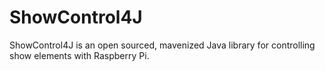 # ShowControl4J
ShowControl4J is an open sourced, mavenized Java library for controlling show elements with Raspberry Pi.
